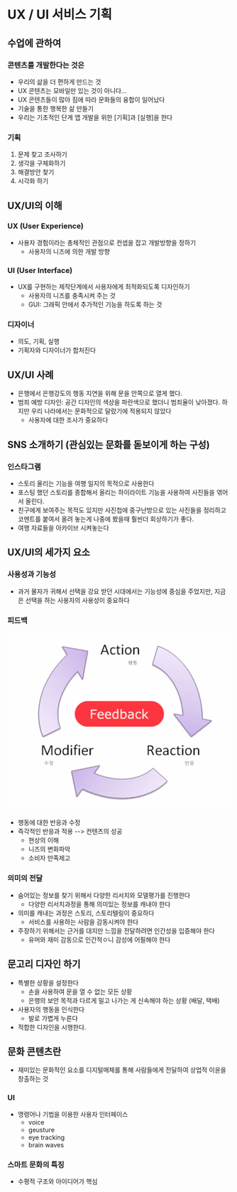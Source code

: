 # UX / UI 서비스 기획

## 수업에 관하여 

### 콘텐츠를 개발한다는 것은
- 우리의 삶을 더 편하게 만드는 것 
- UX 콘텐츠는 모바일만 있는 것이 아니다...
- UX 콘텐츠들이 많아 짐에 따라 문화들의 융합이 일어났다
- 기술을 통한 행복한 삶 만들기
- 우리는 기초적인 단계 앱 개발을 위한 [기획]과 [실행]을 한다

### 기획
1. 문제 찾고 조사하기
2. 생각을 구체화하기
3. 해결방안 찾기
4. 시각화 하기 

## UX/UI의 이해 
### UX (User Experience)
- 사용자 경험이라는 총체적인 관점으로 컨셉을 잡고 개발방향을 정하기
    - 사용자의 니즈에 의한 개발 방향 

### UI (User Interface)
- UX를 구현하는 제작단계에서 사용자에게 최적화되도록 디자인하기 
    - 사용자의 니즈를 충족시켜 주는 것
    - GUI: 그래픽 안에서 추가적인 기능을 하도록 하는 것 
### 디자이너
- 의도, 기획, 실행 
- 기획자와 디자이너가 합처진다 

## UX/UI 사례
- 은행에서 은행강도의 행동 지연을 위해 문을 안쪽으로 열게 했다.
- 범죄 예방 디자인: 공간 디자인의 색상을 파란색으로 했더니 범죄율이 낮아졌다. 하지만 우리 나라에서는 문화적으로 달랐기에 적용되지 않았다 
  - 사용자에 대한 조사가 중요하다 

## SNS 소개하기 (관심있는 문화를 돋보이게 하는 구성)
### 인스타그램
- 스토리 올리는 기능을 여행 일지의 목적으로 사용한다
- 포스팅 했던 스토리를 종합해서 올리는 하이라이트 기능을 사용하여 사진들을 엮어서 올린다. 
- 친구에게 보여주는 목적도 있지만 사진첩에 중구난방으로 있는 사진들을 정리하고 코멘트를 붙여서 올려 놓는게 나중에 봤을때 훨씬더 회상하기가 좋다. 
- 여행 자료들을 아카이브 시켜놓는다 

## UX/UI의 세가지 요소
### 사용성과 기능성 
- 과거 물자가 귀해서 선택을 강요 받던 시대에서는 기능성에 중심을 주었지만, 지금은 선택을 하는 사용자의 사용성이 중요하다 

### 피드백 
![](2022-08-13-15-07-05.png)
- 행동에 대한 반응과 수정 
- 즉각적인 반응과 적용 --> 컨텐츠의 성공
  - 현상의 이해 
  - 니즈의 변화파악
  - 소비자 만족제고

### 의미의 전달
- 숨어있는 정보를 찾기 위해서 다양한 리서치와 모델평가를 진행한다
  - 다양한 리서치과정을 통해 의미있는 정보를 캐내야 한다 
- 의미를 캐내는 과정은 스토리, 스토리텔링이 중요하다
  - 서비스를 사용하는 사람을 감동시켜야 한다 
- 주장하기 위해서는 근거를 대지만 느낌을 전달하려면 인간성을 입증해야 한다 
  - 유머와 재미 감동으로 인간적ㅇ니 감성에 어필해야 한다 

## 문고리 디자인 하기
- 특별한 상황을 설정한다
  - 손을 사용하여 문을 열 수 없는 모든 상황
  - 은행의 보안 목적과 다르게 밀고 나가는 게 신속해야 하는 상황 (배달, 택배)
- 사용자의 행동을 인식한다
  - 발로 가볍게 누른다 
- 적합한 디자인을 시행한다.

## 문화 콘텐츠란
- 재미있는 문화적인 요소를 디지털매체를 통해 사람들에게 전달하여 상업적 이윤을 창출하는 것 
### UI
- 명령어나 기법을 이용한 사용자 인터페이스 
  - voice
  - geusture 
  - eye tracking
  - brain waves

### 스마트 문화의 특징
- 수평적 구조와 아이디어가 핵심 
